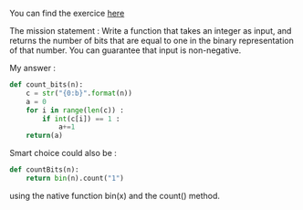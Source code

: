 You can find the exercice <a href="https://www.codewars.com/kata/526571aae218b8ee490006f4" target="_blank"> here </a>

The mission statement :
Write a function that takes an integer as input, and returns the number of bits that are equal to one in the binary representation of that number. You can guarantee that input is non-negative.

My answer :
```Python
def count_bits(n):
    c = str("{0:b}".format(n))
    a = 0
    for i in range(len(c)) :
        if int(c[i]) == 1 :
            a+=1
    return(a)
```

Smart choice could also be :
```Python
def countBits(n):
    return bin(n).count("1")
```
using the native function bin(x) and the count() method.

